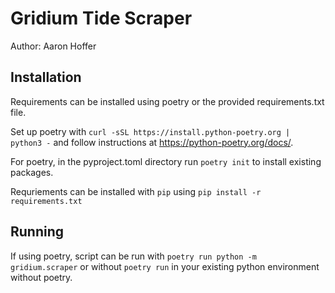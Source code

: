 # Gridium Tide Scraper

Author: Aaron Hoffer

## Installation

Requirements can be installed using poetry or the provided requirements.txt file.

Set up poetry with `curl -sSL https://install.python-poetry.org | python3 -`
and follow instructions at https://python-poetry.org/docs/.

For poetry, in the pyproject.toml directory run `poetry init` to install existing packages.

Requriements can be installed with `pip` using `pip install -r requirements.txt`

## Running

If using poetry, script can be run with `poetry run python -m gridium.scraper` or without
`poetry run` in your existing python environment without poetry.
